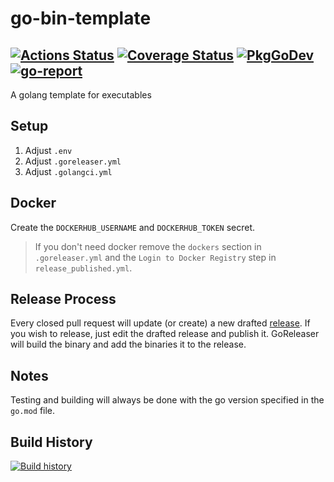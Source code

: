 # go-bin-template
[![Actions Status](https://github.com/Eun/go-bin-template/workflows/push/badge.svg)](https://github.com/Eun/go-bin-template/actions)
[![Coverage Status](https://coveralls.io/repos/github/Eun/go-bin-template/badge.svg?branch=master)](https://coveralls.io/github/Eun/go-bin-template?branch=master)
[![PkgGoDev](https://img.shields.io/badge/pkg.go.dev-reference-blue)](https://pkg.go.dev/github.com/Eun/go-bin-template)
[![go-report](https://goreportcard.com/badge/github.com/Eun/go-bin-template)](https://goreportcard.com/report/github.com/Eun/go-bin-template)
---
A golang template for executables

## Setup
1. Adjust `.env`
2. Adjust `.goreleaser.yml`
3. Adjust `.golangci.yml`


## Docker
Create the `DOCKERHUB_USERNAME` and `DOCKERHUB_TOKEN` secret.
> If you don't need docker remove the `dockers` section in `.goreleaser.yml`
> and the `Login to Docker Registry` step in `release_published.yml`.

## Release Process
Every closed pull request will update (or create) a new drafted [release](https://github.com/Eun/go-bin-template/releases).
If you wish to release, just edit the drafted release and publish it.
GoReleaser will build the binary and add the binaries it to the release.

## Notes
Testing and building will always be done with the go version specified in the `go.mod` file.

## Build History
[![Build history](https://buildstats.info/github/chart/Eun/go-bin-template?branch=master)](https://github.com/Eun/go-bin-template/actions)